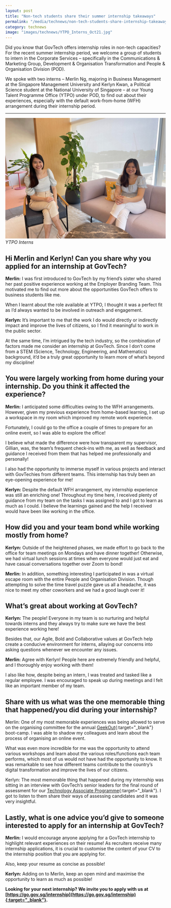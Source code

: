 ```yaml
---
layout: post
title: "Non-tech students share their summer internship takeaways"
permalink: "/media/technews/non-tech-students-share-internship-takeaways"
category: technews
image: "images/technews/YTPO_Interns_Oct21.jpg"
---
```


Did you know that GovTech offers internship roles in non-tech capacities? For the recent summer internship period, we welcome a group of students to intern in the Corporate Services – specifically in the Communications & Marketing Group, Development & Organisation Transformation and People & Organisation Division (POD). 

We spoke with two interns – Merlin Ng, majoring in Business Management at the Singapore Management University and Kerlyn Kwan, a Political Science student at the National University of Singapore – at our Young Talent Programme Office (YTPO) under POD, to find out about their experiences, especially with the default work-from-home (WFH) arrangement during their internship period.

---

![YTPO Interns](/images/technews/YTPO_Interns_Oct21.jpg)*YTPO Interns*

## **Hi Merlin and Kerlyn! Can you share why you applied for an internship at GovTech?**

**Merlin:** I was first introduced to GovTech by my friend’s sister who shared her past positive experience working at the Employer Branding Team. This motivated me to find out more about the opportunities GovTech offers to business students like me.

When I learnt about the role available at YTPO, I thought it was a perfect fit as I’d always wanted to be involved in outreach and engagement.

**Kerlyn:** It’s important to me that the work I do would directly or indirectly impact and improve the lives of citizens, so I find it meaningful to work in the public sector.

At the same time, I’m intrigued by the tech industry, so the combination of factors made me consider an internship at GovTech. Since I don’t come from a STEM (Science, Technology, Engineering, and Mathematics) background, it’d be a truly great opportunity to learn more of what’s beyond my discipline!

## **You were largely working from home during your internship. Do you think it affected the experience?**

**Merlin:** I anticipated some difficulties owing to the WFH arrangements. However, given my previous experience from home-based learning, I set up a workspace in my room which improved my remote work experience.

Fortunately, I could go to the office a couple of times to prepare for an online event, so I was able to explore the office!

I believe what made the difference were how transparent my supervisor, Gillian, was, the team’s frequent check-ins with me, as well as feedback and guidance I received from them that has helped me professionally and personally!  

I also had the opportunity to immerse myself in various projects and interact with GovTechies from different teams. This internship has truly been an eye-opening experience for me! 

**Kerlyn:** Despite the default WFH arrangement, my internship experience was still an enriching one! Throughout my time here, I received plenty of guidance from my team on the tasks I was assigned to and I got to learn as much as I could. I believe the learnings gained and the help I received would have been like working in the office.

## **How did you and your team bond while working mostly from home?**

**Kerlyn:** Outside of the heightened phases, we made effort to go back to the office for team meetings on Mondays and have dinner together! Otherwise, we had virtual lunch sessions at times when everyone would just eat and have casual conversations together over Zoom to bond!

**Merlin:** In addition, something interesting I participated in was a virtual escape room with the entire People and Organisation Division. Though attempting to solve the time travel puzzle gave us all a headache, it was nice to meet my other coworkers and we had a good laugh over it!

## **What’s great about working at GovTech?**

**Kerlyn:** The people! Everyone in my team is so nurturing and helpful towards interns and they always try to make sure we have the best experience working here! 

Besides that, our Agile, Bold and Collaborative values at GovTech help create a conducive environment for interns, allaying our concerns into asking questions whenever we encounter any issues.

**Merlin:** Agree with Kerlyn! People here are extremely friendly and helpful, and I thoroughly enjoy working with them! 	

I also like how, despite being an intern, I was treated and tasked like a regular employee. I was encouraged to speak up during meetings and I felt like an important member of my team. 

## **Share with us what was the one memorable thing that happened/you did during your internship?**

Merlin: One of my most memorable experiences was being allowed to serve on the organising committee for the annual [GeekOut](https://www.tech.gov.sg/careers/students-and-graduates/){:target="_blank"} boot-camp. I was able to shadow my colleagues and learn about the process of organising an online event.

What was even more incredible for me was the opportunity to attend various workshops and learn about the various roles/functions each team performs, which most of us would not have had the opportunity to know. It was remarkable to see how different teams contribute to the country’s digital transformation and improve the lives of our citizens.

Kerlyn: The most memorable thing that happened during my internship was sitting in an interview with GovTech’s senior leaders for the final round of assessment for our [Technology Associate Programme](https://www.tech.gov.sg/careers/students-and-graduates/){:target="_blank"}. I got to listen to them share their ways of assessing candidates and it was very insightful.

## **Lastly, what is one advice you’d give to someone interested to apply for an internship at GovTech?**

**Merlin:** I would encourage anyone applying for a GovTech internship to highlight relevant experiences on their resume! As recruiters receive many internship applications, it is crucial to customise the content of your CV to the internship position that you are applying for. 

Also, keep your resume as concise as possible!

**Kerlyn:** Adding on to Merlin, keep an open mind and maximise the opportunity to learn as much as possible! 

**Looking for your next internship? We invite you to apply with us at [https://go.gov.sg/internship](https://go.gov.sg/internship){:target="_blank"}.**


